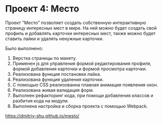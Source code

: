 # Проект 4: Место
Проект "Место" позволяет создать собственную интерактивную страницу интересных мест в мире.
На ней можно будет создать свой профиль и добавлять карточки интересных мест, также можно будет ставить лайки и удалять ненужные карточки.

Было выполнено:
1. Верстка страницы по макету.
2. Применен js для управления формой редактирования профиля, формой добавления карточки и формой просмотра карточки.
3. Реализована функция постановки лайка.
4. Реализована функция удаления карточки.
5. С помощью CSS реализованна плавная анимация появления окон.
6. Реализована живая валидация форм.
7. Выполнен рефакторинг кода, при помощи добавления классов и разбития кода на модули.
8. Выполнена настройка и сборка проекта с помощью Webpack.

https://dmitriy-shu.github.io/mesto/